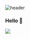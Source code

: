 ![header](https://capsule-render.vercel.app/api?type=wave&color=&height=300&section=header&text=meji's%20github&desc=Hello%20👋&fontSize=90)

### Hello 👋

<img src="https://img.shields.io/badge/Python-3776AB?style=for-the-badge&logo=Python&logoColor=white"/>

<!--
**meji9086/meji9086** is a ✨ _special_ ✨ repository because its `README.md` (this file) appears on your GitHub profile.

Here are some ideas to get you started:

- 🔭 I’m currently working on ...
- 🌱 I’m currently learning ...
- 👯 I’m looking to collaborate on ...
- 🤔 I’m looking for help with ...
- 💬 Ask me about ...
- 📫 How to reach me: ...
- 😄 Pronouns: ...
- ⚡ Fun fact: ...
-->
